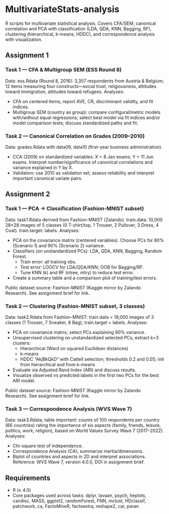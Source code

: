 # MultivariateStats-analysis
R scripts for multivariate statistical analysis. Covers CFA/SEM, canonical correlation and PCA with classification (LDA, QDA, KNN, Bagging, RF), clustering (hierarchical, k-means, HDDC), and correspondence analysis with visualization.

## Assignment 1

### Task 1 — CFA & Multigroup SEM (ESS Round 8)
Data: ess.Rdata (Round 8, 2016): 3,357 respondents from Austria & Belgium; 12 items measuring four constructs—social trust, religiousness, attitudes toward immigration, attitudes toward refugees. Analyses:
- CFA on centered items; report AVE, CR, discriminant validity, and fit indices.
- Multigroup SEM (country as group): compare configural/metric models with/without equal regressions; select best model via fit indices and/or model comparison tests; discuss standardized paths and fit.

### Task 2 — Canonical Correlation on Grades (2009–2010)
Data: grades.Rdata with data09, data10 (first-year business administration).
- CCA (2009) on standardized variables: X = 8 Jan exams; Y = 11 Jun exams. Interpret number/significance of canonical correlations and variance explained in Y by X.
- Validation: use 2010 as validation set; assess reliability and interpret important canonical variate pairs.

## Assignment 2

### Task 1 — PCA → Classification (Fashion-MNIST subset)
Data: task1.Rdata derived from Fashion-MNIST (Zalando). train.data: 10,000 28×28 images of 5 classes (0 T-shirt/top, 1 Trouser, 2 Pullover, 3 Dress, 4 Coat). train.target: labels.
Analyses:
- PCA on the covariance matrix (centered variables). Choose PCs for 80% (Scenario 1) and 90% (Scenario 2) variance.
- Classifiers (on unstandardized PCs): LDA, QDA, KNN, Bagging, Random Forest.
  - Train error: all training obs.
  - Test error: LOOCV for LDA/QDA/KNN; OOB for Bagging/RF.
  - Tune KNN (k) and RF (ntree, mtry) to reduce test error.
- Create a summary table and a comparison plot of training/test errors.

Public dataset source: Fashion-MNIST (Kaggle mirror by Zalando Research). See assignment brief for link.

### Task 2 — Clustering (Fashion-MNIST subset, 3 classes)
Data: task2.Rdata from Fashion-MNIST: train.data = 18,000 images of 3 classes (1 Trouser, 7 Sneaker, 8 Bag); train.target = labels.
Analyses:
- PCA on covariance matrix; select PCs explaining 90% variance.
- Unsupervised clustering on unstandardized selected PCs; extract k=3 clusters:
  - Hierarchical (Ward on squared Euclidean distances)
  - k-means
  - HDDC “AkjBkQkD” with Cattell selection; thresholds 0.2 and 0.05; init from hierarchical and from k-means
- Evaluate via Adjusted Rand Index (ARI) and discuss results.
- Visualize observed vs predicted labels in the first two PCs for the best ARI model.

Public dataset source: Fashion-MNIST (Kaggle mirror by Zalando Research). See assignment brief for link.

### Task 3 — Correspondence Analysis (WVS Wave 7)
Data: task3.Rdata, table important: counts of 100 respondents per country (66 countries) rating the importance of six aspects (family, friends, leisure, politics, work, religion), based on World Values Survey Wave 7 (2017–2022).
Analyses:
- Chi-square test of independence.
- Correspondence Analysis (CA); summarize inertia/dimensions.
- Biplot of countries and aspects in 2D and interpret associations.
Reference: WVS Wave 7, version 4.0.0, DOI in assignment brief.

## Requirements
- R (≥ 4.0)
- Core packages used across tasks:
  dplyr, lavaan, psych, heplots, candisc, MASS, ggplot2,
  randomForest, FNN, mclust, HDclassif, patchwork,
  ca, FactoMineR, factoextra, reshape2, car, paran
